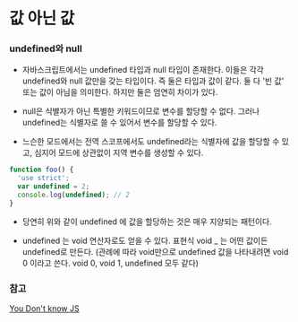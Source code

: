 # 값 아닌 값

### undefined와 null

- 자바스크립트에서는 undefined 타입과 null 타입이 존재한다. 이들은 각각 undefined와 null 값만을 갖는 타입이다. 즉 둘은 타입과 값이 같다. 둘 다 '빈 값' 또는 값이 아님을 의미한다. 하지만 둘은 엄연히 차이가 있다.

- null은 식별자가 아닌 특별한 키워드이므로 변수를 할당할 수 없다. 그러나 undefined는 식별자로 쓸 수 있어서 변수를 할당할 수 있다.

- 느슨한 모드에서는 전역 스코프에서도 undefined라는 식별자에 값을 할당할 수 있고, 심지어 모드에 상관없이 지역 변수를 생성할 수 있다.

```jsx
function foo() {
  'use strict';
  var undefined = 2;
  console.log(undefined); // 2
}
```

- 당연히 위와 같이 undefined 에 값을 할당하는 것은 매우 지양되는 패턴이다.

- undefined 는 void 연산자로도 얻을 수 있다. 표현식 void \_ 는 어떤 값이든 undefined로 만든다. (관례에 따라 void만으로 undefined 값을 나타내려면 void 0 이라고 쓴다. void 0, void 1, undefined 모두 같다)

### 참고

[You Don't know JS](https://github.com/getify/You-Dont-Know-JS)
